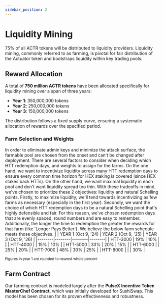```yaml
---
sidebar_position: 2
---
```


# Liquidity Mining

75% of all ACTR tokens will be distributed to liquidity providers. Liquidity mining, commonly referred to as farming, is pivotal for fair distribution of the Actuator token and bootstraps liquidity within key trading pools.

## Reward Allocation

A total of **750 million ACTR tokens** have been allocated specifically for liquidity mining over a span of three years:

- **Year 1**: 350,000,000 tokens
- **Year 2**: 250,000,000 tokens
- **Year 3**: 150,000,000 tokens

The distribution follows a fixed supply curve, ensuring a systematic allocation of rewards over the specified period.

### Farm Selection and Weights
In order to eliminate admin keys and minimize the attack surface, the farmable pool are chosen from the onset and can't be changed after deployment. 
There are several factors to consider when deciding which HTT redemption days, and weights to assign for the farms. On the one hand, we want to incentivize liquidity across many HTT redemption days to ensure every common time horizon for HEX staking is covered (since HEX stakes back HTTs). On the other hand, we want maximal liquidity in each pool and don't want liquidity spread too thin. With these tradeoffs in mind, we've chosen to prioritize these 2 objectives: liquidity and natural Schelling points. Firstly, to maximize liquidity, we'll tend towards incentivizing as few farms as necessary (especially in the first year). Secondly, we want the choice of which HTT redemption days to be a natural Schelling point that's highly defensible and fair. For this reason, we've chosen redemption days that are evenly spaced, round numbers and are easy to remember. Additionally, the longer the time to redemption the greater the rewards for that farm (like 'Longer Pays Better'). We believe the below farm schedule meets those objectives. 
|        | YEAR 1 (Oct 9, '24) | YEAR 2 (Oct 9, '25) | YEAR 3 (Oct 9, '26) |
|--------|--------|--------|--------|
| HTT-3000 | 19%  | 10%     |        |
| HTT-4000 |      | 15%    | 10%     |
| HTT-5000 | 33%  | 20%    | 15%    |
| HTT-6000 |      | 25%    | 20%    |
| HTT-7000 | 48%  | 30%    | 25%    |
| HTT-8000 |      |        | 30%    |

<small>Figures in year 1 are rounded to nearest whole percent</small>

## Farm Contract

Our farming contract is modeled largely after the **PulseX Incentive Token MasterChef Contract**, which was initially developed for SushiSwap. This model has been chosen for its proven effectiveness and robustness.

